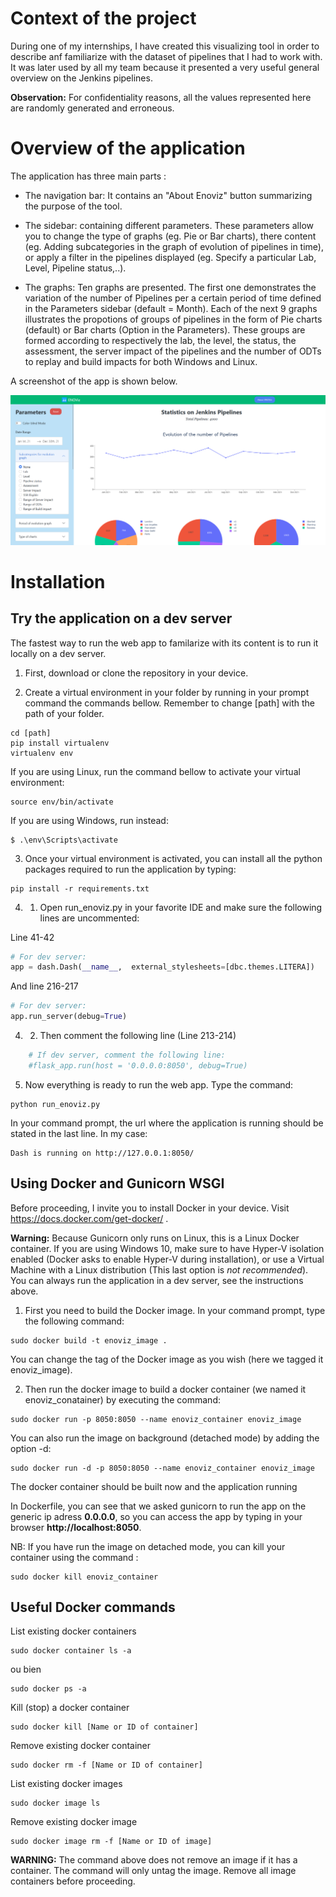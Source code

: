 # Context of the project

During one of my internships, I have created this visualizing tool in order to describe anf familiarize with the dataset of pipelines that I had to work with. It was later used by all my team because it presented a very useful general overview on the Jenkins pipelines.

**Observation:** For confidentiality reasons, all the values represented here are randomly generated and erroneous. 


# Overview of the application 

The application has three main parts :
- The navigation bar: It contains an "About Enoviz" button summarizing the purpose of the tool.

- The sidebar: containing different parameters. These parameters allow you to change the type of graphs (eg. Pie or Bar charts), there content (eg. Adding subcategories in the graph of evolution of pipelines in time), or apply a filter in the pipelines displayed (eg. Specify a particular Lab, Level, Pipeline status,..).

- The graphs: Ten graphs are presented. The first one demonstrates the variation of the number of Pipelines per a certain period of time defined in the Parameters sidebar (default = Month). Each of the next 9 graphs illustrates the propotions of groups of pipelines in the form of Pie charts (default) or Bar charts (Option in the Parameters). These groups are formed according to respectively the lab, the level, the status, the assessment, the server impact of the pipelines and the number of ODTs to replay and build impacts for both Windows and Linux.


A screenshot of the app is shown below.

![screenshot](screenshots/screenshot.PNG)


# Installation

## Try the application on a dev server

The fastest way to run the web app to familarize with its content is to run it locally on a dev server. 

1. First, download or clone the repository in your device.

2. Create a virtual environment in your folder by running in your prompt command the commands bellow. Remember to change [path] with the path of your folder.

```
cd [path]
pip install virtualenv 
virtualenv env 
```

If you are using Linux, run the command bellow to activate your virtual environment:
```
source env/bin/activate
```

If you are using Windows, run instead:
```
$ .\env\Scripts\activate
```

3. Once your virtual environment is activated, you can install all the python packages required to run the application by typing:
```
pip install -r requirements.txt
```
4. 1. Open run_enoviz.py in your favorite IDE and make sure the following lines are uncommented: 

Line 41-42
```python
# For dev server:
app = dash.Dash(__name__,  external_stylesheets=[dbc.themes.LITERA])
```


And line 216-217
```python
# For dev server:
app.run_server(debug=True)
```
4. 2. Then comment the following line (Line 213-214) 

```python
    # If dev server, comment the following line:
    #flask_app.run(host = '0.0.0.0:8050', debug=True)
```

5. Now everything is ready to run the web app. Type the command:
```
python run_enoviz.py
```

In your command prompt, the url where the application is running should be stated in the last line. In my case:
```
Dash is running on http://127.0.0.1:8050/
```

## Using Docker and Gunicorn WSGI

Before proceeding, I invite you to install Docker in your device. Visit https://docs.docker.com/get-docker/ .

**Warning:** Because Gunicorn only runs on Linux, this is a Linux Docker container. If you are using Windows 10, make sure to have Hyper-V isolation enabled (Docker asks to enable Hyper-V during installation), or use a Virtual Machine with a Linux distribution (This last option is *not recommended*). You can always run the application in a dev server, see the instructions above.

1. First you need to build the Docker image. In your command prompt, type the following command:

```
sudo docker build -t enoviz_image .
```
You can change the tag of the Docker image as you wish (here we tagged it enoviz_image).

2. Then run the docker image to build a docker container (we named it enoviz_conatainer) by executing the command:

```
sudo docker run -p 8050:8050 --name enoviz_container enoviz_image 
```

You can also run the image on background (detached mode) by adding the option -d:

```
sudo docker run -d -p 8050:8050 --name enoviz_container enoviz_image 
```

The docker container should be built now and the application running

In Dockerfile, you can see that we asked gunicorn to run the app on the generic ip adress **0.0.0.0**, so you can access the app by typing in your browser **http://localhost:8050**.

NB: If you have run the image on detached mode, you can kill your container using the command :

```
sudo docker kill enoviz_container
```

## Useful Docker commands

List existing docker containers
```
sudo docker container ls -a
```

ou bien 
```
sudo docker ps -a
```

Kill (stop) a docker container
```
sudo docker kill [Name or ID of container]
```

Remove existing docker container
```
sudo docker rm -f [Name or ID of container]
```

List existing docker images 
```
sudo docker image ls
```

Remove existing docker image
```
sudo docker image rm -f [Name or ID of image]
```
**WARNING:** The command above does not remove an image if it has a container. The command will only untag the image. Remove all image containers before proceeding. 

